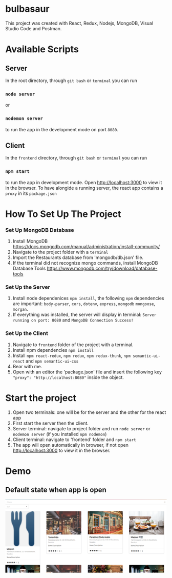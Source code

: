 # bulbasaur

This project was created with React, Redux, Nodejs, MongoDB, Visual Studio Code and Postman.

# Available Scripts

## Server
In the root directory, through `git bash` or `terminal` you can run 
### `node server` 
or 
### `nodemon server`
to run the app in the development mode on port `8080`.

## Client
In the `frontend` directory, through `git bash` or `terminal` you can run
### `npm start`
to run the app in development mode.
Open [http://localhost:3000](http://localhost:3000) to view it in the browser.
To have alongide a running server, the react app contains a `proxy` in its `package.json`

# How To Set Up The Project

### Set Up MongoDB Database
1. Install MongoDB https://docs.mongodb.com/manual/administration/install-community/
2. Navigate to the project folder with a `terminal`
3. Import the Restaurants database from 'mongodb/db.json' file.
4. If the terminal did not recognize mongo commands, install MongoDB Database Tools https://www.mongodb.com/try/download/database-tools

### Set Up the Server
1. Install node dependenices `npm install`, the following `npm` dependencies are important: `body-parser`, `cors`, `dotenv`, `express`, `mongodb` `mongoose`, `morgan`.
2. If everything was installed, the server will display in terminal: `Server running on port: 8080` and `MongoDB Connection Success!`

### Set Up the Client
1. Navigate to `frontend` folder of the project with a terminal.
2. Install npm dependencies `npm install`
3. Install `npm react-redux`, `npm redux`, `npm redux-thunk`, `npm semantic-ui-react` and `npm semantic-ui-css`
4. Bear with me.
5. Open with an editor the 'package.json' file and insert the following key `"proxy": "http://localhost:8080"` inside the object.

# Start the project
1. Open two terminals: one will be for the server and the other for the react app
2. First start the server then the client.
3. Server terminal: navigate to project folder and run `node server` or `nodemon server` (if you installed `npm nodemon`)
4. Client terminal: navigate to 'frontend' folder and `npm start`
5. The app will open automatically in browser, if not open [http://localhost:3000](http://localhost:3000) to view it in the browser.

# Demo

## Default state when app is open
<img src="./demo_images/default.png" alt="No Image"/>